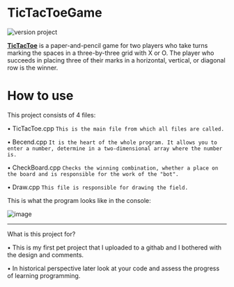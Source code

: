 # TicTacToeGame
![version project](https://img.shields.io/badge/version-alpha%200.1-orange)

[**TicTacToe**](https://en.wikipedia.org/wiki/Tic-tac-toe) is a paper-and-pencil game for two players who take turns marking the spaces in a three-by-three grid with X or O. The player who succeeds in placing three of their marks in a horizontal, vertical, or diagonal row is the winner.

<h1>How to use</h1>
This project consists of 4 files:

• TicTacToe.cpp 
``This is the main file from which all files are called.``

• Becend.cpp
``It is the heart of the whole program. It allows you to enter a number, determine in a two-dimensional array where the number is.``

• CheckBoard.cpp
``Checks the winning combination, whether a place on the board and is responsible for the work of the "bot".``

• Draw.cpp
``This file is responsible for drawing the field.``

This is what the program looks like in the console:

![image](https://github.com/Deb2406/TicTacToe/assets/108940629/85c6831f-9072-4ee7-b300-53f789364b2a)

______
What is this project for?

• This is my first pet project that I uploaded to a githab and I bothered with the design and comments.

• In historical perspective later look at your code and assess the progress of learning programming.
